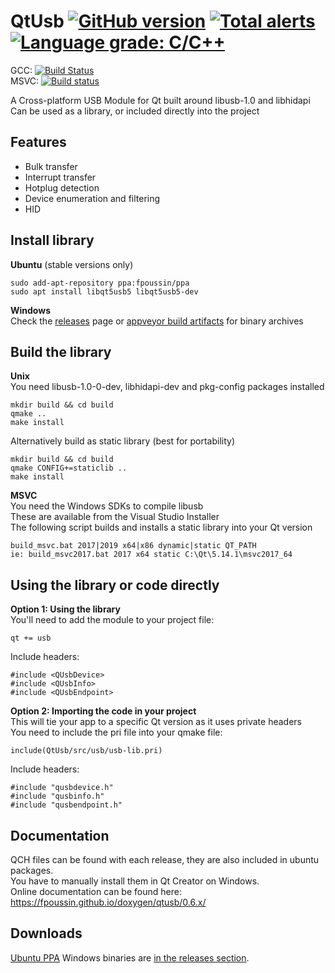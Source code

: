 # QtUsb [![GitHub version](https://badge.fury.io/gh/fpoussin%2Fqtusb.svg)](https://badge.fury.io/gh/fpoussin%2Fqtusb) [![Total alerts](https://img.shields.io/lgtm/alerts/g/fpoussin/QtUsb.svg?logo=lgtm&logoWidth=18)](https://lgtm.com/projects/g/fpoussin/QtUsb/alerts/) [![Language grade: C/C++](https://img.shields.io/lgtm/grade/cpp/g/fpoussin/QtUsb.svg?logo=lgtm&logoWidth=18)](https://lgtm.com/projects/g/fpoussin/QtUsb/context:cpp)


GCC: [![Build Status](https://jenkins.netyxia.net/buildStatus/icon?job=QtUsb%2Fmaster)](https://jenkins.netyxia.net/blue/organizations/jenkins/QtUsb/branches/)  
MSVC: [![Build status](https://ci.appveyor.com/api/projects/status/4ns2jbdoveyj8n0y?svg=true)](https://ci.appveyor.com/project/fpoussin/qtusb)  

A Cross-platform USB Module for Qt built around libusb-1.0 and libhidapi  
Can be used as a library, or included directly into the project  

## Features

- Bulk transfer
- Interrupt transfer
- Hotplug detection
- Device enumeration and filtering
- HID

## Install library 

**Ubuntu** (stable versions only)  
```
sudo add-apt-repository ppa:fpoussin/ppa
sudo apt install libqt5usb5 libqt5usb5-dev
```

**Windows**  
Check the [releases](https://github.com/fpoussin/QtUsb/releases) page or [appveyor build artifacts](https://ci.appveyor.com/project/fpoussin/qtusb) for binary archives  

## Build the library

**Unix**  
You need libusb-1.0-0-dev, libhidapi-dev and pkg-config packages installed  
```shell
mkdir build && cd build
qmake ..
make install
```

Alternatively build as static library (best for portability)  
```shell
mkdir build && cd build
qmake CONFIG+=staticlib ..
make install
```

**MSVC**  
You need the Windows SDKs to compile libusb  
These are available from the Visual Studio Installer  
The following script builds and installs a static library into your Qt version  
```
build_msvc.bat 2017|2019 x64|x86 dynamic|static QT_PATH
ie: build_msvc2017.bat 2017 x64 static C:\Qt\5.14.1\msvc2017_64
```

## Using the library or code directly  

**Option 1: Using the library**  
You'll need to add the module to your project file:  
```
qt += usb
```
Include headers:  
```
#include <QUsbDevice>
#include <QUsbInfo>
#include <QUsbEndpoint>
```

**Option 2: Importing the code in your project**  
This will tie your app to a specific Qt version as it uses private headers  
You need to include the pri file into your qmake file:
```
include(QtUsb/src/usb/usb-lib.pri)
```
Include headers:  
```
#include "qusbdevice.h"
#include "qusbinfo.h"
#include "qusbendpoint.h"
```

## Documentation

QCH files can be found with each release, they are also included in ubuntu packages.  
You have to manually install them in Qt Creator on Windows.  
Online documentation can be found here: https://fpoussin.github.io/doxygen/qtusb/0.6.x/  

## Downloads

[Ubuntu PPA](https://launchpad.net/~fpoussin/+archive/ubuntu/ppa)
Windows binaries are [in the releases section](https://github.com/fpoussin/QtUsb/releases).  

